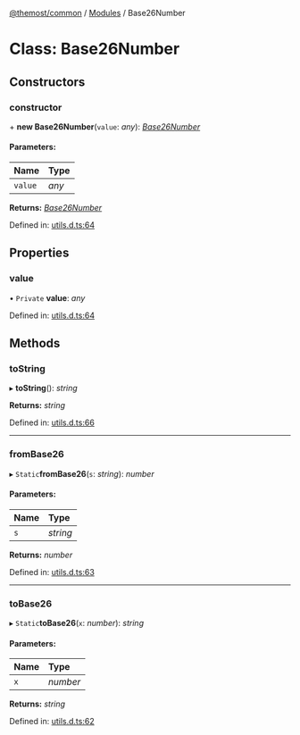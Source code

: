 [@themost/common](../README.md) / [Modules](../modules.md) / Base26Number

# Class: Base26Number

## Constructors

### constructor

\+ **new Base26Number**(`value`: *any*): [*Base26Number*](base26number.md)

#### Parameters:

Name | Type |
:------ | :------ |
`value` | *any* |

**Returns:** [*Base26Number*](base26number.md)

Defined in: [utils.d.ts:64](https://github.com/themost-framework/themost-common/blob/580db67/utils.d.ts#L64)

## Properties

### value

• `Private` **value**: *any*

Defined in: [utils.d.ts:64](https://github.com/themost-framework/themost-common/blob/580db67/utils.d.ts#L64)

## Methods

### toString

▸ **toString**(): *string*

**Returns:** *string*

Defined in: [utils.d.ts:66](https://github.com/themost-framework/themost-common/blob/580db67/utils.d.ts#L66)

___

### fromBase26

▸ `Static`**fromBase26**(`s`: *string*): *number*

#### Parameters:

Name | Type |
:------ | :------ |
`s` | *string* |

**Returns:** *number*

Defined in: [utils.d.ts:63](https://github.com/themost-framework/themost-common/blob/580db67/utils.d.ts#L63)

___

### toBase26

▸ `Static`**toBase26**(`x`: *number*): *string*

#### Parameters:

Name | Type |
:------ | :------ |
`x` | *number* |

**Returns:** *string*

Defined in: [utils.d.ts:62](https://github.com/themost-framework/themost-common/blob/580db67/utils.d.ts#L62)
